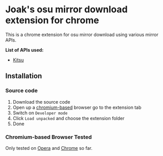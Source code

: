 # Joak's osu mirror download extension for chrome

This is a chrome extension for osu mirror download using various mirror APIs.

__List of APIs used:__
- [Kitsu](https://kitsu.moe)

## Installation
### Source code
1. Download the source code
2. Open up a [chromium-based](#chromium-based-browser-tested) browser go to the extension tab
3. Switch on `Developer mode`
4. Click `Load unpacked` and choose the extension folder
5. Done

### Chromium-based Browser Tested
Only tested on [Opera](https://www.opera.com) and [Chrome](https://www.google.com/chrome) so far.